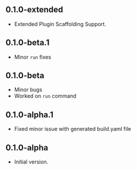 ## 0.1.0-extended
- Extended Plugin Scaffolding Support.

## 0.1.0-beta.1
- Minor `run` fixes

## 0.1.0-beta
- Minor bugs
- Worked on `run` command

## 0.1.0-alpha.1
- Fixed minor issue with generated build.yaml file

## 0.1.0-alpha

- Initial version.
